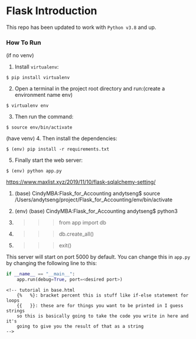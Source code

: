 # Flask Introduction

This repo has been updated to work with `Python v3.8` and up.

### How To Run
(if no venv)
1. Install `virtualenv`:
```
$ pip install virtualenv
```

2. Open a terminal in the project root directory and run:(create a environment name env)
```
$ virtualenv env
```

3. Then run the command:
```
$ source env/bin/activate
```
(have venv)
4. Then install the dependencies:
```
$ (env) pip install -r requirements.txt
```

5. Finally start the web server:
```
$ (env) python app.py
```

<create a db>https://www.maxlist.xyz/2019/11/10/flask-sqlalchemy-setting/

1. (base) CindyMBA:Flask_for_Accounting andytseng$ source /Users/andytseng/project/Flask_for_Accounting/env/bin/activate

2. (env) (base) CindyMBA:Flask_for_Accounting andytseng$ python3

3. >>> from app import db

4. >>> db.create_all()

5. >>> exit()

This server will start on port 5000 by default. You can change this in `app.py` by changing the following line to this:

```python
if __name__ == "__main__":
    app.run(debug=True, port=<desired port>)
```

    <!-- tutorial in base.html
        {%   %}: bracket percent this is stuff like if-else statement for loops
        {{   }}: these are for things you want to be printed in I guess strings
        so this is basically going to take the code you write in here and it's
        going to give you the result of that as a string
    -->